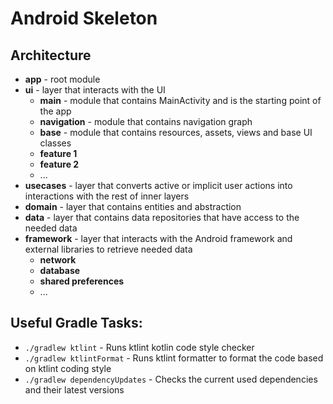 # Android Skeleton
## Architecture
- **app** - root module
- **ui** - layer that interacts with the UI
  - **main** - module that contains MainActivity and is the starting point of the app
  - **navigation** - module that contains navigation graph
  - **base** - module that contains resources, assets, views and base UI classes
  - **feature 1**
  - **feature 2**
  - ...
- **usecases** - layer that converts active or implicit user actions into interactions with the rest of inner layers
- **domain** - layer that contains entities and abstraction
- **data** - layer that contains data repositories that have access to the needed data
- **framework** - layer that interacts with the Android framework and external libraries to retrieve needed data
  - **network**
  - **database**
  - **shared preferences**
  - ...
## Useful Gradle Tasks:
- `./gradlew ktlint` - Runs ktlint kotlin code style checker
- `./gradlew ktlintFormat` - Runs ktlint formatter to format the code based on ktlint coding style
- `./gradlew dependencyUpdates` - Checks the current used dependencies and their latest versions
